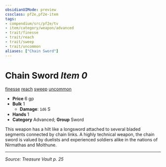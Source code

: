 ```yaml
---
obsidianUIMode: preview
cssclass: pf2e,pf2e-item
tags:
- compendium/src/pf2e/tv
- item/category/weapon/advanced
- trait/finesse
- trait/reach
- trait/sweep
- trait/uncommon
aliases: ["Chain Sword"]
---
```

# Chain Sword *Item 0*  
[finesse](finesse.md "Finesse Weapon Trait")  [reach](reach.md "Reach Weapon Trait")  [sweep](sweep.md "Sweep Weapon Trait")  [uncommon](uncommon.md "Uncommon Rarity Trait")  

- **Price** 6 gp
- **Bulk** 1
  - **Damage**: `1d6` S
- **Hands** 1
- **Category** Advanced; **Group** Sword 

This weapon has a hilt like a longsword attached to several bladed segments connected by chain links. A highly technical weapon, the chain sword is valued by duelists and experienced soldiers alike in the nations of Nirmathas and Molthune.


---
*Source: Treasure Vault p. 25*
